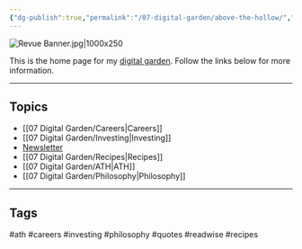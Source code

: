 ```yaml
---
{"dg-publish":true,"permalink":"/07-digital-garden/above-the-hollow/","tags":["gardenEntry"],"updated":"2025-04-05T11:18:16.256-07:00"}
---
```


![Revue Banner.jpg|1000x250](/img/user/06%20Utilities/Attachments/Revue%20Banner.jpg)

This is the home page for my [digital garden](https://cagrimmett.com/ideas/2020/11/08/what-are-digital-gardens/). Follow the links below for more information.

---
## Topics

- [[07 Digital Garden/Careers\|Careers]]
- [[07 Digital Garden/Investing\|Investing]]
- [Newsletter](https://abovethehollow.beehiiv.com/)
- [[07 Digital Garden/Recipes\|Recipes]]
- [[07 Digital Garden/ATH\|ATH]]
- [[07 Digital Garden/Philosophy\|Philosophy]]

---
## Tags

#ath #careers #investing #philosophy #quotes #readwise #recipes 
